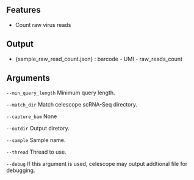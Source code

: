 ## Features

- Count raw virus reads

## Output
- {sample_raw_read_count.json} : barcode - UMI - raw_reads_count


## Arguments
`--min_query_length` Minimum query length.

`--match_dir` Match celescope scRNA-Seq directory.

`--capture_bam` None

`--outdir` Output diretory.

`--sample` Sample name.

`--thread` Thread to use.

`--debug` If this argument is used, celescope may output addtional file for debugging.


